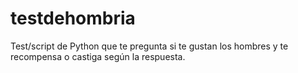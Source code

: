 # testdehombria
Test/script de Python que te pregunta si te gustan los hombres y te recompensa o castiga según la respuesta.
